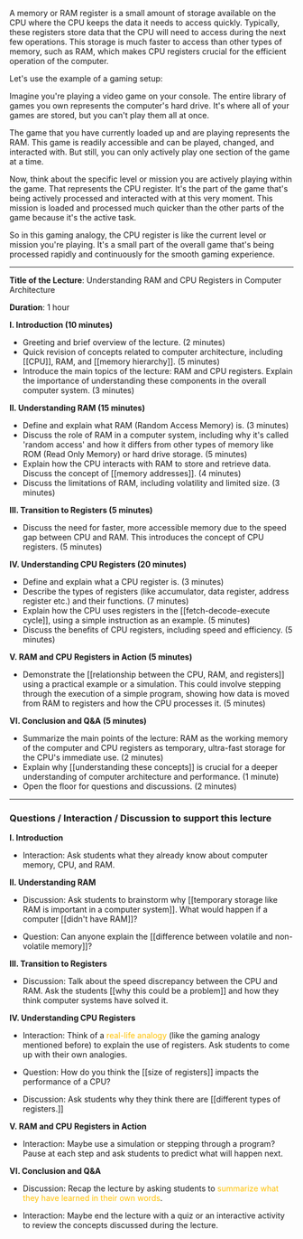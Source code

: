 A memory or RAM register is a small amount of storage available on the CPU where the CPU keeps the data it needs to access quickly. Typically, these registers store data that the CPU will need to access during the next few operations. This storage is much faster to access than other types of memory, such as RAM, which makes CPU registers crucial for the efficient operation of the computer.

Let's use the example of a gaming setup:

Imagine you're playing a video game on your console. The entire library of games you own represents the computer's hard drive. It's where all of your games are stored, but you can't play them all at once.

The game that you have currently loaded up and are playing represents the RAM. This game is readily accessible and can be played, changed, and interacted with. But still, you can only actively play one section of the game at a time.

Now, think about the specific level or mission you are actively playing within the game. That represents the CPU register. It's the part of the game that's being actively processed and interacted with at this very moment. This mission is loaded and processed much quicker than the other parts of the game because it's the active task. 

So in this gaming analogy, the CPU register is like the current level or mission you're playing. It's a small part of the overall game that's being processed rapidly and continuously for the smooth gaming experience.


---


**Title of the Lecture**: Understanding RAM and CPU Registers in Computer Architecture

**Duration**: 1 hour

**I. Introduction (10 minutes)**

- Greeting and brief overview of the lecture. (2 minutes)
- Quick revision of concepts related to computer architecture, including [[CPU]], RAM, and [[memory hierarchy]]. (5 minutes)
- Introduce the main topics of the lecture: RAM and CPU registers. Explain the importance of understanding these components in the overall computer system. (3 minutes)

**II. Understanding RAM (15 minutes)**

- Define and explain what RAM (Random Access Memory) is. (3 minutes)
- Discuss the role of RAM in a computer system, including why it's called 'random access' and how it differs from other types of memory like ROM (Read Only Memory) or hard drive storage. (5 minutes)
- Explain how the CPU interacts with RAM to store and retrieve data. Discuss the concept of [[memory addresses]]. (4 minutes)
- Discuss the limitations of RAM, including volatility and limited size. (3 minutes)

**III. Transition to Registers (5 minutes)**

- Discuss the need for faster, more accessible memory due to the speed gap between CPU and RAM. This introduces the concept of CPU registers. (5 minutes)

**IV. Understanding CPU Registers (20 minutes)**

- Define and explain what a CPU register is. (3 minutes)
- Describe the types of registers (like accumulator, data register, address register etc.) and their functions. (7 minutes)
- Explain how the CPU uses registers in the [[fetch-decode-execute cycle]], using a simple instruction as an example. (5 minutes)
- Discuss the benefits of CPU registers, including speed and efficiency. (5 minutes)

**V. RAM and CPU Registers in Action (5 minutes)**

- Demonstrate the [[relationship between the CPU, RAM, and registers]] using a practical example or a simulation. This could involve stepping through the execution of a simple program, showing how data is moved from RAM to registers and how the CPU processes it. (5 minutes)

**VI. Conclusion and Q&A (5 minutes)**

- Summarize the main points of the lecture: RAM as the working memory of the computer and CPU registers as temporary, ultra-fast storage for the CPU's immediate use. (2 minutes)
- Explain why [[understanding these concepts]] is crucial for a deeper understanding of computer architecture and performance. (1 minute)
- Open the floor for questions and discussions. (2 minutes)


---
### Questions / Interaction / Discussion to support this lecture 


**I. Introduction**

- Interaction: Ask students what they already know about computer memory, CPU, and RAM. 

**II. Understanding RAM**

- Discussion: Ask students to brainstorm why [[temporary storage like RAM is important in a computer system]]. What would happen if a computer [[didn't have RAM]]?

- Question: Can anyone explain the [[difference between volatile and non-volatile memory]]?

**III. Transition to Registers**

- Discussion: Talk about the speed discrepancy between the CPU and RAM. Ask the students [[why this could be a problem]] and how they think computer systems have solved it.

**IV. Understanding CPU Registers**

- Interaction: Think of a<font color="#ffc000"> real-life analogy</font> (like the gaming analogy mentioned before) to explain the use of registers. Ask students to come up with their own analogies.

- Question: How do you think the [[size of registers]] impacts the performance of a CPU? 

- Discussion: Ask students why they think there are [[different types of registers.]] 

**V. RAM and CPU Registers in Action**

- Interaction: Maybe use a simulation or stepping through a program? Pause at each step and ask students to predict what will happen next. 

**VI. Conclusion and Q&A**

- Discussion: Recap the lecture by asking students to <font color="#ffc000">summarize what they have learned in their own words</font>. 

- Interaction: Maybe end the lecture with a quiz or an interactive activity to review the concepts discussed during the lecture.

